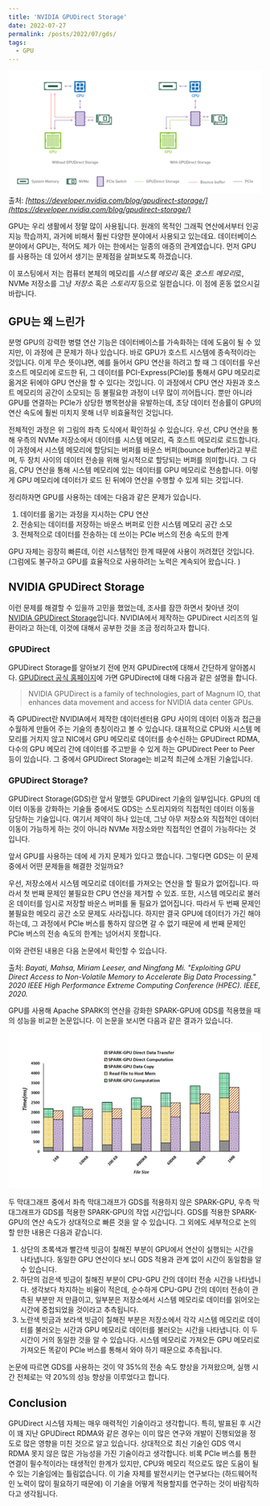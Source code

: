 ```yaml
---
title: 'NVIDIA GPUDirect Storage'
date: 2022-07-27
permalink: /posts/2022/07/gds/
tags:
  - GPU
---
```


![](/images/gds/gds.png)
출처: *[https://developer.nvidia.com/blog/gpudirect-storage/](https://developer.nvidia.com/blog/gpudirect-storage/)*

GPU는 우리 생활에서 정말 많이 사용됩니다. 
원래의 목적인 그래픽 연산에서부터 인공지능 학습까지, 과거에 비해서 훨씬 다양한 분야에서 사용되고 있는데요. 
데이터베이스 분야에서 GPU는, 적어도 제가 아는 한에서는 일종의 애증의 관계였습니다. 
먼저 GPU를 사용하는 데 있어서 생기는 문제점을 살펴보도록 하겠습니다. 

이 포스팅에서 저는 컴퓨터 본체의 메모리를 *시스템 메모리* 혹은 *호스트 메모리*로, NVMe 저장소를 그냥 *저장소* 혹은 *스토리지* 등으로 일컫습니다. 
이 점에 혼동 없으시길 바랍니다. 

## GPU는 왜 느린가

분명 GPU의 강력한 병렬 연산 기능은 데이터베이스를 가속화하는 데에 도움이 될 수 있지만, 이 과정에 큰 문제가 하나 있습니다. 
바로 GPU가 호스트 시스템에 종속적이라는 것입니다. 
이게 무슨 뜻이냐면, 예를 들어서 GPU 연산을 하려고 할 때 그 데이터를 우선 호스트 메모리에 로드한 뒤, 그 데이터를 PCI-Express(PCIe)를 통해서 GPU 메모리로 옮겨온 뒤에야 GPU 연산을 할 수 있다는 것입니다. 
이 과정에서 CPU 연산 자원과 호스트 메모리의 공간이 소모되는 등 불필요한 과정이 너무 많이 끼어듭니다. 
뿐만 아니라 GPU를 연결하는 PCIe가 상당한 병목현상을 유발하는데, 초당 데이터 전송률이 GPU의 연산 속도에 훨씬 미치지 못해 너무 비효율적인 것입니다. 

전체적인 과정은 위 그림의 좌측 도식에서 확인하실 수 있습니다. 
우선, CPU 연산을 통해 우측의 NVMe 저장소에서 데이터를 시스템 메모리, 즉 호스트 메모리로 로드합니다. 
이 과정에서 시스템 메모리에 할당되는 버퍼를 바운스 버퍼(bounce buffer)라고 부르며, 두 장치 사이의 데이터 전송을 위해 일시적으로 할당되는 버퍼를 의미합니다. 
그 다음, CPU 연산을 통해 시스템 메모리에 있는 데이터를 GPU 메모리로 전송합니다. 
이렇게 GPU 메모리에 데이터가 로드 된 뒤에야 연산을 수행할 수 있게 되는 것입니다. 

정리하자면 GPU를 사용하는 데에는 다음과 같은 문제가 있습니다. 
1. 데이터를 옮기는 과정을 지시하는 CPU 연산
2. 전송되는 데이터를 저장하는 바운스 버퍼로 인한 시스템 메모리 공간 소모 
3. 전체적으로 데이터를 전송하는 데 쓰이는 PCIe 버스의 전송 속도의 한계

GPU 자체는 굉장히 빠른데, 이런 시스템적인 한계 때문에 사용이 꺼려졌던 것입니다. 
(그럼에도 불구하고 GPU를 효율적으로 사용하려는 노력은 계속되어 왔습니다. )

## NVIDIA GPUDirect Storage

이런 문제를 해결할 수 있을까 고민을 했었는데, 조사를 잠깐 하면서 찾아낸 것이 [NVIDIA GPUDirect Storage](https://docs.nvidia.com/gpudirect-storage/index.html)입니다. 
NVIDIA에서 제작하는 GPUDirect 시리즈의 일환이라고 하는데, 이것에 대해서 공부한 것을 조금 정리하고자 합니다. 

### GPUDirect

GPUDirect Storage를 알아보기 전에 먼저 GPUDirect에 대해서 간단하게 알아봅시다. 
[GPUDirect 공식 홈페이지](https://developer.nvidia.com/gpudirect)에 가면 GPUDirect에 대해 다음과 같은 설명을 합니다. 

> NVIDIA GPUDirect is a family of technologies, part of Magnum IO, that enhances data movement and access for NVIDIA data center GPUs. 

즉 GPUDirect란 NVIDIA에서 제작한 데이터센터용 GPU 사이의 데이터 이동과 접근을 수월하게 만들어 주는 기술의 총칭이라고 볼 수 있습니다. 
대표적으로 CPU와 시스템 메모리를 거치지 않고 NIC에서 GPU 메모리로 데이터를 송수신하는 GPUDirect RDMA, 다수의 GPU 메모리 간에 데이터를 주고받을 수 있게 하는 GPUDirect Peer to Peer 등이 있습니다. 
그 중에서 GPUDirect Storage는 비교적 최근에 소개된 기술입니다. 

### GPUDirect Storage?

GPUDirect Storage(GDS)란 앞서 말했듯 GPUDirect 기술의 일부입니다. 
GPU의 데이터 이동을 강화하는 기술들 중에서도 GDS는 스토리지와의 직접적인 데이터 이동을 담당하는 기술입니다. 
여기서 제약이 하나 있는데, 그냥 아무 저장소와 직접적인 데이터 이동이 가능하게 하는 것이 아니라 NVMe 저장소와만 직접적인 연결이 가능하다는 것입니다. 

앞서 GPU를 사용하는 데에 세 가지 문제가 있다고 했습니다. 
그렇다면 GDS는 이 문제 중에서 어떤 문제들을 해결한 것일까요?

우선, 저장소에서 시스템 메모리로 데이터를 가져오는 연산을 할 필요가 없어집니다. 
따라서 첫 번째 문제인 불필요한 CPU 연산을 제거할 수 있죠. 
또한, 시스템 메모리로 불러온 데이터를 임시로 저장할 바운스 버퍼를 둘 필요가 없어집니다. 
따라서 두 번째 문제인 불필요한 메모리 공간 소모 문제도 사라집니다. 
하지만 결국 GPU에 데이터가 가긴 해야 하는데, 그 과정에서 PCIe 버스를 통하지 않으면 갈 수 없기 때문에 세 번째 문제인 PCIe 버스의 전송 속도의 한계는 넘어서지 못합니다. 

이와 관련된 내용은 다음 논문에서 확인할 수 있습니다. 

출처: *Bayati, Mahsa, Miriam Leeser, and Ningfang Mi. "Exploiting GPU Direct Access to Non-Volatile Memory to Accelerate Big Data Processing." 2020 IEEE High Performance Extreme Computing Conference (HPEC). IEEE, 2020.*

GPU를 사용해 Apache SPARK의 연산을 강화한 SPARK-GPU에 GDS를 적용했을 때의 성능을 비교한 논문입니다. 
이 논문을 보시면 다음과 같은 결과가 있습니다. 

![](/images/gds/sparkgpu.png)

두 막대그래프 중에서 좌측 막대그래프가 GDS를 적용하지 않은 SPARK-GPU, 우측 막대그래프가 GDS를 적용한 SPARK-GPU의 작업 시간입니다. 
GDS를 적용한 SPARK-GPU의 연산 속도가 상대적으로 빠른 것을 알 수 있습니다. 
그 외에도 세부적으로 논의할 만한 내용은 다음과 같습니다. 

1. 상단의 초록색과 빨간색 빗금이 칠해진 부분이 GPU에서 연산이 실행되는 시간을 나타냅니다. 동일한 GPU 연산이다 보니 GDS 적용과 관계 없이 시간이 동일함을 알 수 있습니다. 
2. 하단의 검은색 빗금이 칠해진 부분이 CPU-GPU 간의 데이터 전송 시간을 나타냅니다. 
생각보다 차지하는 비율이 적은데, 순수하게 CPU-GPU 간의 데이터 전송이 관측된 부분만 저 만큼이고, 일부분은 저장소에서 시스템 메모리로 데이터를 읽어오는 시간에 중첩되었을 것이라고 추측됩니다. 
3. 노란색 빗금과 보라색 빗금이 칠해진 부분은 저장소에서 각각 시스템 메모리로 데이터를 불러오는 시간과 GPU 메모리로 데이터를 불러오는 시간을 나타냅니다. 
이 두 시간이 거의 동일한 것을 알 수 있습니다. 
시스템 메모리로 가져오든 GPU 메모리로 가져오든 똑같이 PCIe 버스를 통해서 와야 하기 때문으로 추측됩니다. 

논문에 따르면 GDS를 사용하는 것이 약 35%의 전송 속도 향상을 가져왔으며, 실행 시간 전체로는 약 20%의 성능 향상을 이루었다고 합니다. 

## Conclusion

GPUDirect 시스템 자체는 매우 매력적인 기술이라고 생각합니다. 
특히, 발표된 후 시간이 꽤 지난 GPUDirect RDMA와 같은 경우는 이미 많은 연구와 개발이 진행되었을 정도로 많은 영향을 미친 것으로 알고 있습니다. 
상대적으로 최신 기술인 GDS 역시 RDMA 못지 않은 많은 가능성을 가진 기술이라고 생각합니다. 
비록 PCIe 버스를 통한 연결이 필수적이라는 태생적인 한계가 있지만, CPU와 메모리 적으로도 많은 도움이 될 수 있는 기술임에는 틀림없습니다. 
이 기술 자체를 발전시키는 연구보다는 (하드웨어적인 노력이 많이 필요하기 때문에) 이 기술을 어떻게 적용할지를 연구하는 것이 바람직하다고 생각됩니다. 

